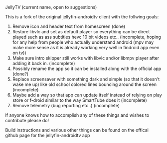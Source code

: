 JellyTV (current name, open to suggestions)

This is a fork of the original jellyfin-androidtv client with the follwing goals:

1. Remove icon and header text from homescreen (done)
2. Restore libvlc and set as default player so everything can be direct played such as ass subtitles hevc 10 bit videos etc.. (incomplete, hoping for any help from people who actually understand android (mpv may make more sense as it is already working very well in findroid app even on tv))
3. Make sure intro skipper still works with libvlc and/or libmpv player after adding it back in. (incomplete)
4. Possibly rename the app so it can be installed along with the official app (done?)
5. Replace screensaver with something dark and simple (so that it doesn't wake me up) like old school colored lines bouncing around the screen (incomplete)
6. Maybe add a way so that app can update itself instead of relying on play store or f-droid similar to the way SmartTube does it (incomplete)
7. Remove telemetry (bug reporting etc..) (incomplete)

If anyone knows how to accomplish any of these things and wishes to contribute please do!


Build instructions and various other things can be found on the offical github page for the jellyfin-androidtv app

